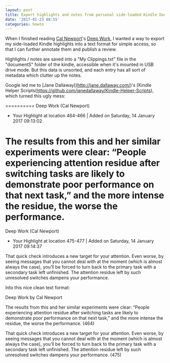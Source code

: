 ```yaml
---
layout: post
title: Export highlights and notes from personal side-loaded Kindle Documents
date: '2017-01-23 08:55'
categories: howto
---
```


When I finished reading [Cal Newport](http://calnewport.com/)'s [Deep Work](http://calnewport.com/books/deep-work/), I wanted a way to export my side-loaded Kindle highlights into a text format for simple access, so that I can further annotate them and publish a review.

Highlights / notes are saved into a "My Clippings.txt" file in the "documentS" folder of the kindle, accessible when it's mounted in USB drive mode. But this data is unsorted, and each entry has all sort of metadata which clutter up the notes.

Google led me to [Jane Dallaway[(http://jane.dallaway.com/)'s [Kindle Helper Scripts(https://github.com/janedallaway/Kindle-Helper-Scripts), which turned this ugly mess:

  ==========
  Deep Work (Cal Newport)
  - Your Highlight at location 464-466 | Added on Saturday, 14 January 2017 09:13:02

  The results from this and her similar experiments were clear: “People experiencing attention residue after switching tasks are likely to demonstrate poor performance on that next task,” and the more intense the residue, the worse the performance.
  ==========
  Deep Work (Cal Newport)
  - Your Highlight at location 475-477 | Added on Saturday, 14 January 2017 09:14:37

  That quick check introduces a new target for your attention. Even worse, by seeing messages that you cannot deal with at the moment (which is almost always the case), you’ll be forced to turn back to the primary task with a secondary task left unfinished. The attention residue left by such unresolved switches dampens your performance.

Into this nice clean text format:

  Deep Work by Cal Newport

  The results from this and her similar experiments were clear: “People experiencing attention residue after switching tasks are likely to demonstrate poor performance on that next task,” and the more intense the residue, the worse the performance. (464)

  That quick check introduces a new target for your attention. Even worse, by seeing messages that you cannot deal with at the moment (which is almost always the case), you’ll be forced to turn back to the primary task with a secondary task left unfinished. The attention residue left by such unresolved switches dampens your performance. (475)

